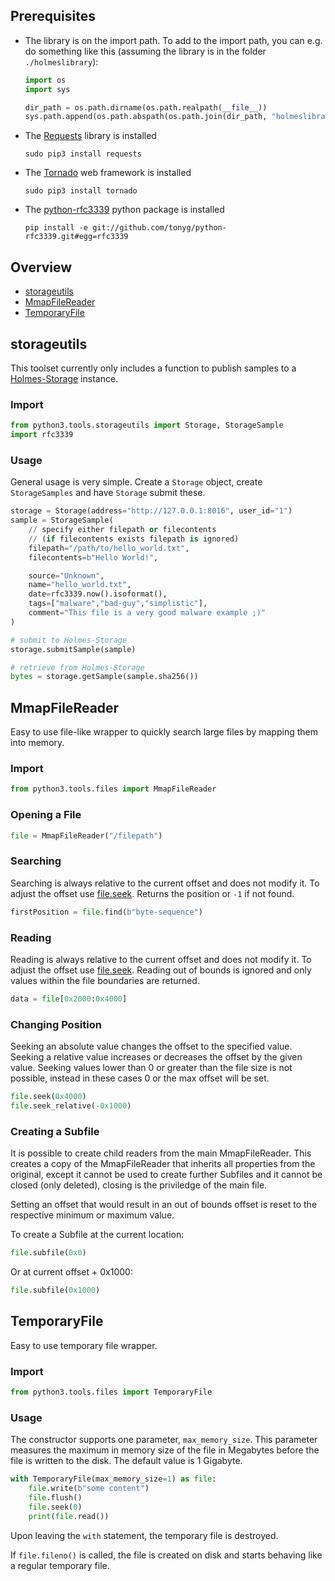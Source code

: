 ## Prerequisites

- The library is on the import path.
  To add to the import path, you can e.g. do
  something like this (assuming the library is in the folder `./holmeslibrary`):
  ```python
  import os
  import sys

  dir_path = os.path.dirname(os.path.realpath(__file__))
  sys.path.append(os.path.abspath(os.path.join(dir_path, "holmeslibrary")))
  ```

- The [Requests](http://docs.python-requests.org/en/latest/user/install/#install)
  library is installed
  ```shell-script
  sudo pip3 install requests
  ```

- The [Tornado](http://www.tornadoweb.org/) web framework is installed
  ```shell-script
  sudo pip3 install tornado
  ```

- The [python-rfc3339](https://github.com/tonyg/python-rfc3339) python package
  is installed
  ```shell-script
  pip install -e git://github.com/tonyg/python-rfc3339.git#egg=rfc3339
  ```


## Overview
- [storageutils](#storageutils)
- [MmapFileReader](#mmapfilereader)
- [TemporaryFile](#temporaryfile)


## storageutils
This toolset currently only includes a function to publish samples to a
[Holmes-Storage](https://github.com/HolmesProcessing/Holmes-Storage) instance.

### Import
```python
from python3.tools.storageutils import Storage, StorageSample
import rfc3339
```

### Usage
General usage is very simple. Create a `Storage` object, create `StorageSamples`
and have `Storage` submit these.

```python
storage = Storage(address="http://127.0.0.1:8016", user_id="1")
sample = StorageSample(
    // specify either filepath or filecontents
    // (if filecontents exists filepath is ignored)
    filepath="/path/to/hello_world.txt",
    filecontents=b"Hello World!",

    source="Unknown",
    name="hello_world.txt",
    date=rfc3339.now().isoformat(),
    tags=["malware","bad-guy","simplistic"],
    comment="This file is a very good malware example ;)"
)

# submit to Holmes-Storage
storage.submitSample(sample)

# retrieve from Holmes-Storage
bytes = storage.getSample(sample.sha256())
```


## MmapFileReader
Easy to use file-like wrapper to quickly search large files by mapping them
into memory.


### Import
```python
from python3.tools.files import MmapFileReader
```


### Opening a File
```python
file = MmapFileReader("/filepath")
```


### Searching
Searching is always relative to the current offset and does not modify it.
To adjust the offset use [file.seek](#changing-position).
Returns the position or `-1` if not found.
```python
firstPosition = file.find(b"byte-sequence")
```


### Reading
Reading is always relative to the current offset and does not modify it.
To adjust the offset use [file.seek](#changing-position).
Reading out of bounds is ignored and only values within the file boundaries are
returned.
```python
data = file[0x2000:0x4000]
```


### Changing Position
Seeking an absolute value changes the offset to the specified value.
Seeking a relative value increases or decreases the offset by the given value.
Seeking values lower than 0 or greater than the file size is not possible,
instead in these cases 0 or the max offset will be set.
```python
file.seek(0x4000)
file.seek_relative(-0x1000)
```


### Creating a Subfile
It is possible to create child readers from the main MmapFileReader. This
creates a copy of the MmapFileReader that inherits all properties from the
original, except it cannot be used to create further Subfiles and it cannot be
closed (only deleted), closing is the priviledge of the main file.

Setting an offset that would result in an out of bounds offset is reset to the
respective minimum or maximum value.

To create a Subfile at the current location:
```python
file.subfile(0x0)
```

Or at current offset + 0x1000:
```python
file.subfile(0x1000)
```


## TemporaryFile
Easy to use temporary file wrapper.

### Import
```python
from python3.tools.files import TemporaryFile
```

### Usage
The constructor supports one parameter, `max_memory_size`.
This parameter measures the maximum in memory size of the file in Megabytes
before the file is written to the disk. The default value is 1 Gigabyte.

```python
with TemporaryFile(max_memory_size=1) as file:
    file.write(b"some content")
    file.flush()
    file.seek(0)
    print(file.read())
```

Upon leaving the `with` statement, the temporary file is destroyed.

If `file.fileno()` is called, the file is created on disk and starts behaving
like a regular temporary file.
